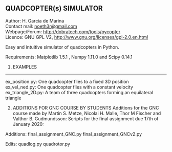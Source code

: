 QUADCOPTER(s) SIMULATOR
--------------------

Author: H. Garcia de Marina  
Contact mail: noeth3r@gmail.com  
Webpage/Forum: http://dobratech.com/tools/pycopter  
Licence: GNU GPL V2, http://www.gnu.org/licenses/gpl-2.0.en.html

Easy and intuitive simulator of quadcopters in Python.

Requirements: Matplotlib 1.5.1 , Numpy 1.11.0 and Scipy 0.14.1


1. EXAMPLES
-----------

ex_position.py: One quadcopter flies to a fixed 3D position  
ex_vel_ned.py: One quadcopter flies with a constant velocity  
ex_triangle_2D.py: A team of three quadcopters forming an equilateral triangle


2. ADDITIONS FOR GNC COURSE BY STUDENTS
Additions for the GNC course made by Martin S. Metze, Nicolai H. Malle, Thor M Fischer and Valthor B. Gudmundsson:
Scripts for the final assignment due 17th of January 2020:

Additions:
final_assignment_GNC.py
final_assignment_GNCv2.py

Edits:
quadlog.py
quadrotor.py

